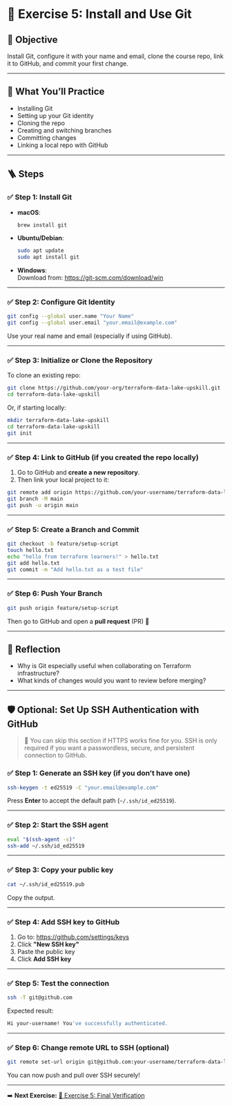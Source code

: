 
# 🧪 Exercise 5: Install and Use Git

## 🎯 Objective

Install Git, configure it with your name and email, clone the course repo, link it to GitHub, and commit your first change.

---

## 🧱 What You’ll Practice

- Installing Git
- Setting up your Git identity
- Cloning the repo
- Creating and switching branches
- Committing changes
- Linking a local repo with GitHub

---

## 🪜 Steps

### ✅ Step 1: Install Git

- **macOS**:
  ```bash
  brew install git
  ```

- **Ubuntu/Debian**:
  ```bash
  sudo apt update
  sudo apt install git
  ```

- **Windows**:  
  Download from: https://git-scm.com/download/win

---

### ✅ Step 2: Configure Git Identity

```bash
git config --global user.name "Your Name"
git config --global user.email "your.email@example.com"
```

Use your real name and email (especially if using GitHub).

---

### ✅ Step 3: Initialize or Clone the Repository

To clone an existing repo:

```bash
git clone https://github.com/your-org/terraform-data-lake-upskill.git
cd terraform-data-lake-upskill
```

Or, if starting locally:

```bash
mkdir terraform-data-lake-upskill
cd terraform-data-lake-upskill
git init
```

---

### ✅ Step 4: Link to GitHub (if you created the repo locally)

1. Go to GitHub and **create a new repository**.
2. Then link your local project to it:

```bash
git remote add origin https://github.com/your-username/terraform-data-lake-upskill.git
git branch -M main
git push -u origin main
```

---

### ✅ Step 5: Create a Branch and Commit

```bash
git checkout -b feature/setup-script
touch hello.txt
echo "hello from terraform learners!" > hello.txt
git add hello.txt
git commit -m "Add hello.txt as a test file"
```

---

### ✅ Step 6: Push Your Branch

```bash
git push origin feature/setup-script
```

Then go to GitHub and open a **pull request** (PR) 🎉

---

## 🧠 Reflection

- Why is Git especially useful when collaborating on Terraform infrastructure?
- What kinds of changes would you want to review before merging?

---

## 🛡️ Optional: Set Up SSH Authentication with GitHub

> 📝 You can skip this section if HTTPS works fine for you.
> SSH is only required if you want a passwordless, secure, and persistent connection to GitHub.

### ✅ Step 1: Generate an SSH key (if you don’t have one)

```bash
ssh-keygen -t ed25519 -C "your.email@example.com"
```

Press **Enter** to accept the default path (`~/.ssh/id_ed25519`).

---

### ✅ Step 2: Start the SSH agent

```bash
eval "$(ssh-agent -s)"
ssh-add ~/.ssh/id_ed25519
```

---

### ✅ Step 3: Copy your public key

```bash
cat ~/.ssh/id_ed25519.pub
```

Copy the output.

---

### ✅ Step 4: Add SSH key to GitHub

1. Go to: https://github.com/settings/keys
2. Click **"New SSH key"**
3. Paste the public key
4. Click **Add SSH key**

---

### ✅ Step 5: Test the connection

```bash
ssh -T git@github.com
```

Expected result:

```bash
Hi your-username! You've successfully authenticated.
```

---

### ✅ Step 6: Change remote URL to SSH (optional)

```bash
git remote set-url origin git@github.com:your-username/terraform-data-lake-upskill.git
```

You can now push and pull over SSH securely!

---

➡️ **Next Exercise:** [🧪 Exercise 5: Final Verification](./exercise-5.md)